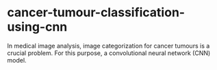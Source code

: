 # cancer-tumour-classification-using-cnn
In medical image analysis, image categorization for cancer tumours is a crucial problem. For this purpose, a convolutional neural network (CNN) model.
